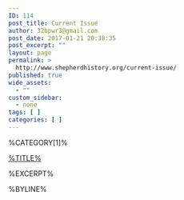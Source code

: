 ```yaml
---
ID: 114
post_title: Current Issue
author: 32bpwr3@gmail.com
post_date: 2017-01-21 20:38:35
post_excerpt: ""
layout: page
permalink: >
  http://www.shepherdhistory.org/current-issue/
published: true
wide_assets:
  - ""
custom_sidebar:
  - none
tags: [ ]
categories: [ ]
---
```

<p class="issuem_article_category">%CATEGORY[1]%</p>
<p><a class="issuem_article_link" href="%URL%">%TITLE%</a></p>
<p class="issuem_article_content">%EXCERPT%</p>
<p class="issuem_article_byline">%BYLINE%</p>